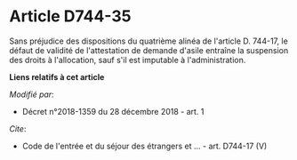 # Article D744-35

Sans préjudice des dispositions du quatrième alinéa de l'article D. 744-17, le défaut de validité de l'attestation de demande
d'asile entraîne la suspension des droits à l'allocation, sauf s'il est imputable à l'administration.

**Liens relatifs à cet article**

_Modifié par_:

  - Décret n°2018-1359 du 28 décembre 2018 - art. 1

_Cite_:

  - Code de l'entrée et du séjour des étrangers et ... - art. D744-17 (V)
